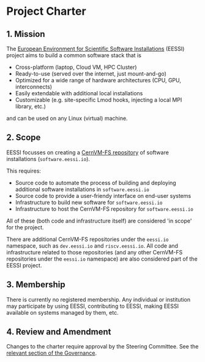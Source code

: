 <!-- 
A project charter discusses _what the open source project is and why it exists_. Governance discusses _how the open source project operates_.

Examples

https://docs.clearlydefined.io/docs/community/charter
https://openssf.org/about/charter/
https://github.com/cncf/foundation/blob/main/charter.md
https://github.com/mochajs/mocha/blob/main/PROJECT_CHARTER.md
https://github.com/nodejs/TSC/blob/main/TSC-Charter.md
Combined charter - governance https://github.com/camaraproject/Governance/blob/main/ProjectCharter.md
blog about charters https://opensource.org/blog/what-is-open-governance-drafting-a-charter-for-an-open-source-project
-->

# Project Charter

## 1. Mission
<!-- Describe the project's purpose and the problem it addresses. Include a short mission statement. -->
The [European Environment for Scientific Software Installations](https://www.eessi.io/docs/) (EESSI) project aims to build a common software stack that is

- Cross-platform (laptop, Cloud VM, HPC Cluster)
- Ready-to-use (served over the internet, just mount-and-go)
- Optimized for a wide range of hardware architectures (CPU, GPU, interconnects)
- Easily extendable with additional local installations
- Customizable (e.g. site-specific Lmod hooks, injecting a local MPI library, etc.)

and can be used on any Linux (virtual) machine.

## 2. Scope
<!-- Define what is within the scope of the project and what is explicitly out of scope. -->
EESSI focusses on creating a [CernVM-FS repository](https://cvmfs.readthedocs.io/en/stable/cpt-repo.html) of software installations (`software.eessi.io`).

This requires:

- Source code to automate the process of building and deploying additional software installations in `software.eessi.io`
- Source code to provide a user-friendy interface on end-user systems
- Infrastructure to build new software for `software.eessi.io`
- Infrastructure to host the CernVM-FS repository for `software.eessi.io`

All of these (both code and infrastructure itself) are considered 'in scope' for the project.

There are additional CernVM-FS repositories under the `eessi.io` namespace, such as `dev.eessi.io` and `riscv.eessi.io`. All code and infrastructure related to those repositories (and any other CernVM-FS repositories under the `eessi.io` namespace) are also considered part of the EESSI project.

## 3. Membership
<!-- Who can join or participate? Are there any requirements (e.g., code contributions, voting eligibility)? -->
There is currently no registered membership. Any individual or institution may participate by using EESSI, contributing to EESSI, making EESSI available on systems managed by them, etc.

## 4. Review and Amendment
Changes to the charter require approval by the Steering Committee. See the [relevant section of the Governance](governance.md#voting-by-the-steering-committee).
